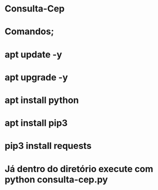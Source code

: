 # Consulta-Cep

# Comandos;

# apt update -y

# apt upgrade -y

# apt install python 

# apt install pip3

# pip3 install requests

# Já dentro do diretório execute com python consulta-cep.py

